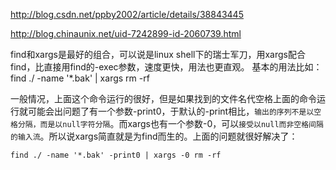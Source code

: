 
http://blog.csdn.net/ppby2002/article/details/38843445

http://blog.chinaunix.net/uid-7242899-id-2060739.html

find和xargs是最好的组合，可以说是linux shell下的瑞士军刀，用xargs配合find，比直接用find的-exec参数，速度更快，用法也更直观。
基本的用法比如：
find ./ -name '*.bak' | xargs rm -rf

一般情况，上面这个命令运行的很好，但是如果找到的文件名代空格上面的命令运行就可能会出问题了有一个参数-print0，于默认的-print相比，`输出的序列不是以空格分隔，而是以null字符分隔`。而xargs也有一个参数-0，可以`接受以null而非空格间隔的输入流`。所以说xargs简直就是为find而生的。上面的问题就很好解决了：

 `find ./ -name '*.bak' -print0 | xargs -0 rm -rf`